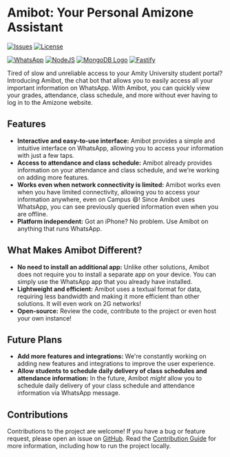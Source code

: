 # Amibot: Your Personal Amizone Assistant

<!-- No tests :( ) -->
<!-- ![Tests](https://img.shields.io/github/workflow/status/ditsuke/go-amizone/tests?label=tests&logo=github) -->
[![Issues](https://img.shields.io/github/issues/asetalias/amibot?logo=github)][issues]
[![License](https://img.shields.io/github/license/asetalias/amibot)](./LICENSE)

[![WhatsApp](https://img.shields.io/badge/-Bot-25D366?logo=Whatsapp&logoColor=fff)][whatsapp]
[![NodeJS](https://img.shields.io/badge/-JS-F7DF1E?logo=nodejs&logoColor=fff)][nodejs]
[![MongoDB Logo](https://img.shields.io/badge/-MongoDB-47A248?logo=MongoDB&logoColor=fff)][mongodb]
[![Fastify](https://img.shields.io/badge/-Fastify.io-000000?logo=Fastify&logoColor=fff)][fastify]

Tired of slow and unreliable access to your Amity University student portal? Introducing Amibot, the chat bot that allows you to easily access all your important information on WhatsApp. With Amibot, you can quickly view your grades, attendance, class schedule, and more without ever having to log in to the Amizone website.

## Features

- **Interactive and easy-to-use interface:** Amibot provides a simple and intuitive interface on WhatsApp, allowing you to access your information with just a few taps.
- **Access to attendance and class schedule:** Amibot already provides information on your attendance and class schedule, and we're working on adding more features.
- **Works even when network connectivity is limited:** Amibot works even when you have limited connectivity, allowing you to access your information anywhere, even on Campus :smile:!
  Since Amibot uses WhatsApp, you can see previously queried information even when you are offline.
- **Platform independent:** Got an iPhone? No problem. Use Amibot on anything that runs WhatsApp.

## What Makes Amibot Different?

- **No need to install an additional app:** Unlike other solutions, Amibot does not require you to install a separate app on your device. You can simply use the WhatsApp app that you already have installed.
- **Lightweight and efficient:** Amibot uses a textual format for data, requiring less bandwidth and making it more efficient than other solutions. It will even work on 2G networks!
- **Open-source:** Review the code, contribute to the project or even host your own instance!

## Future Plans

- **Add more features and integrations:** We're constantly working on adding new features and integrations to improve the user experience.
- **Allow students to schedule daily delivery of class schedules and attendance information:** In the future, Amibot _might_ allow you to schedule daily delivery of your class schedule and attendance information via WhatsApp message.

## Contributions

Contributions to the project are welcome! If you have a bug or feature request, please open an issue on [GitHub][github]. Read the [Contribution Guide](./CONTRIBUTING.md) for more information, including how to run the project locally.

[github]: https://github.com/asetalias/amibot
[issues]: https://github.com/asetalias/amibot/issues
[whatsapp]: https://wa.me/message/5HLK23GHMA7KH1
[fastify]: https://www.fastify.io/
[mongodb]: https://www.mongodb.com/
[nodejs]: https://nodejs.org/en/
